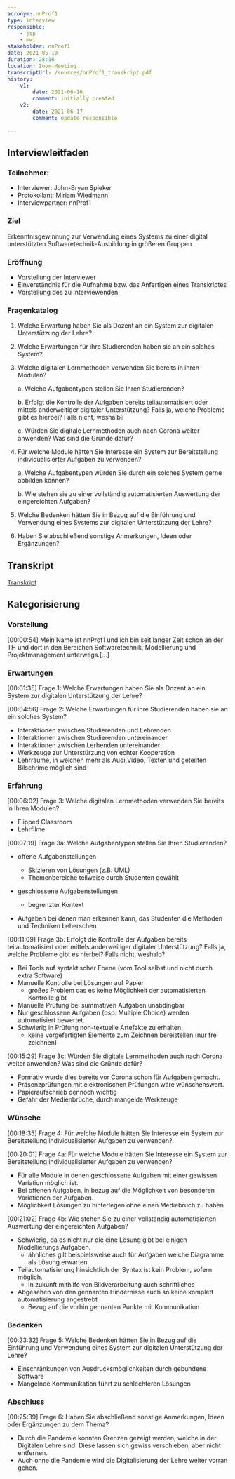 ```yaml
---
acronym: nnProf1
type: interview
responsible: 
    - jsp
    - mwi
stakeholder: nnProf1
date: 2021-05-10
duration: 28:16
location: Zoom-Meeting
transcriptUrl: /sources/nnProf1_transkript.pdf
history:
    v1:
        date: 2021-06-16
        comment: initially created
    v2:
        date: 2021-06-17
        comment: update responsible

---
```

## Interviewleitfaden

### Teilnehmer:
* Interviewer: John-Bryan Spieker
* Protokollant: Miriam Wiedmann
* Interviewpartner: nnProf1

### Ziel
Erkenntnisgewinnung zur Verwendung eines Systems zu einer digital unterstützten Softwaretechnik-Ausbildung in größeren Gruppen

### Eröffnung
* Vorstellung der Interviewer
* Einverständnis für die Aufnahme bzw. das Anfertigen eines Transkriptes
* Vorstellung des zu Interviewenden.


### Fragenkatalog
1. Welche Erwartung haben Sie als Dozent an ein System zur digitalen Unterstützung der Lehre?
2. Welche Erwartungen für ihre Studierenden haben sie an ein solches System?
3. Welche digitalen Lernmethoden verwenden Sie bereits in ihren Modulen?

    a. Welche Aufgabentypen stellen Sie Ihren Studierenden?
    
    b. Erfolgt die Kontrolle der Aufgaben bereits teilautomatisiert oder mittels anderweitiger digitaler Unterstützung? Falls ja, welche Probleme gibt es hierbei? Falls nicht, weshalb?
    
    c. Würden Sie digitale Lernmethoden auch nach Corona weiter anwenden? Was sind die Gründe dafür?
    
4. Für welche Module hätten Sie Interesse ein System zur Bereitstellung individualisierter Aufgaben zu verwenden?

    a. Welche Aufgabentypen würden Sie durch ein solches System gerne abbilden können?
    
    b. Wie stehen sie zu einer vollständig automatisierten Auswertung der eingereichten Aufgaben?
    
5. Welche Bedenken hätten Sie in Bezug auf die Einführung und Verwendung eines Systems zur digitalen Unterstützung der Lehre?
6. Haben Sie abschließend sonstige Anmerkungen, Ideen oder Ergänzungen?

## Transkript
[Transkript](../sources/nnProf1_transkript.md)

## Kategorisierung

### Vorstellung
[00:00:54]
Mein Name ist nnProf1 und ich bin seit langer Zeit schon an der TH und dort in den Bereichen Softwaretechnik, Modellierung und Projektmanagement unterwegs.[...]

### Erwartungen
[00:01:35]
Frage 1: Welche Erwartungen haben Sie als Dozent an ein System zur digitalen Unterstützung der Lehre?

[00:04:56]
Frage 2: Welche Erwartungen für ihre Studierenden haben sie an ein solches System?

* Interaktionen zwischen Studierenden und Lehrenden
* Interaktionen zwischen Studierenden untereinander
* Interaktionen zwischen Lerhenden untereinander
* Werkzeuge zur Unterstürzung von echter Kooperation
* Lehrräume, in welchen mehr als Audi,Video, Texten und geteilten Bilschrime möglich sind

### Erfahrung

[00:06:02] 
Frage 3: Welche digitalen Lernmethoden verwenden Sie bereits in Ihren Modulen?

* Flipped Classroom
* Lehrfilme

[00:07:19] 
Frage 3a: Welche Aufgabentypen stellen Sie Ihren Studierenden?

* offene Aufgabenstellungen
    * Skizieren von Lösungen (z.B. UML)
    * Themenbereiche teilweise durch Studenten gewählt
    
* geschlossene Aufgabenstellungen
    * begrenzter Kontext
    
* Aufgaben bei denen man erkennen kann, das Studenten die Methoden und Techniken beherschen

[00:11:09]
Frage 3b: Erfolgt die Kontrolle der Aufgaben bereits teilautomatisiert oder mittels anderweitiger digitaler Unterstützung? Falls ja, welche Probleme gibt es hierbei? Falls nicht, weshalb?

* Bei Tools auf syntaktischer Ebene (vom Tool selbst und nicht durch extra Software)
* Manuelle Kontrolle bei Lösungen auf Papier
    * großes Problem das es keine Möglichkeit der automatisierten Kontrolle gibt
* Manuelle Prüfung bei summativen Aufgaben unabdingbar
* Nur geschlossene Aufgaben (bsp. Multiple Choice) werden automatisiert bewertet.
* Schwierig in Prüfung non-textuelle Artefakte zu erhalten.
    * keine vorgefertigten Elemente zum Zeichnen bereistellen (nur frei zeichnen)

[00:15:29]
Frage 3c: Würden Sie digitale Lernmethoden auch nach Corona weiter anwenden? Was sind die Gründe dafür?

* Formativ wurde dies bereits vor Corona schon für Aufgaben gemacht.
* Präsenzprüfungen mit elektronischen Prüfungen wäre wünschenswert.
* Papieraufschrieb dennoch wichtig
* Gefahr der Medienbrüche, durch mangelde Werkzeuge


### Wünsche

[00:18:35]
Frage 4: Für welche Module hätten Sie Interesse ein System zur Bereitstellung individualisierter Aufgaben zu verwenden?

[00:20:01]
Frage 4a: Für welche Module hätten Sie Interesse ein System zur Bereitstellung individualisierter Aufgaben zu verwenden?

* Für alle Module in denen geschlossene Aufgaben mit einer gewissen Variation möglich ist.
* Bei offenen Aufgaben, in bezug auf die Möglichkeit von besonderen Variationen der Aufgaben.
* Möglichkeit Lösungen zu hinterlegen ohne einen Mediebruch zu haben
 
[00:21:02]
Frage 4b: Wie stehen Sie zu einer vollständig automatisierten Auswertung der eingereichten Aufgaben?

* Schwierig, da es nicht nur die eine Lösung gibt bei einigen Modellierungs Aufgaben.
    * ähnliches gilt beispielsweise auch für Aufgaben welche Diagramme als Lösung erwarten.
* Teilautomatisierung hinsichtlich der Syntax ist kein Problem, sofern möglich.
    * In zukunft mithilfe von Bildverarbeitung auch schriftliches 
* Abgesehen von den gennanten Hindernisse auch so keine komplett automatisierung angestrebt
    * Bezug auf die vorhin gennanten Punkte mit Kommunikation  

### Bedenken

[00:23:32] 
Frage 5: Welche Bedenken hätten Sie in Bezug auf die Einführung und Verwendung eines System zur digitalen Unterstützung der Lehre?

* Einschränkungen von Ausdrucksmöglichkeiten durch gebundene Software
* Mangelnde Kommunikation führt zu schlechteren Lösungen

### Abschluss

[00:25:39]
Frage 6: Haben Sie abschließend sonstige Anmerkungen, Ideen oder Ergänzungen zu dem Thema?

* Durch die Pandemie konnten Grenzen gezeigt werden, welche in der Digitalen Lehre sind. Diese lassen sich
gewiss verschieben, aber nicht entfernen.
* Auch ohne die Pandemie wird die Digitalisierung der Lehre weiter vorran gehen.
























